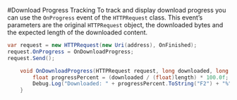 #Download Progress Tracking
To track and display download progress you can use the `OnProgress` event of the `HTTPRequest` class. This event’s parameters are the original `HTTPRequest` object, the downloaded bytes and the expected length of the downloaded content.

```csharp	
var request = new HTTPRequest(new Uri(address), OnFinished);
request.OnProgress = OnDownloadProgress;
request.Send();

	void OnDownloadProgress(HTTPRequest request, long downloaded, long length) {
		float progressPercent = (downloaded / (float)length) * 100.0f;
		Debug.Log("Downloaded: " + progressPercent.ToString("F2") + "%");
	}
```